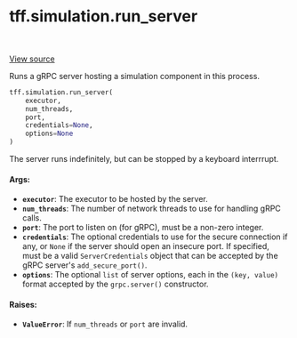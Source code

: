 <div itemscope itemtype="http://developers.google.com/ReferenceObject">
<meta itemprop="name" content="tff.simulation.run_server" />
<meta itemprop="path" content="Stable" />
</div>

# tff.simulation.run_server

<table class="tfo-notebook-buttons tfo-api" align="left">
</table>

<a target="_blank" href="http://github.com/tensorflow/federated/tree/master/tensorflow_federated/python/simulation/server_utils.py">View
source</a>

Runs a gRPC server hosting a simulation component in this process.

```python
tff.simulation.run_server(
    executor,
    num_threads,
    port,
    credentials=None,
    options=None
)
```

<!-- Placeholder for "Used in" -->

The server runs indefinitely, but can be stopped by a keyboard interrrupt.

#### Args:

*   <b>`executor`</b>: The executor to be hosted by the server.
*   <b>`num_threads`</b>: The number of network threads to use for handling gRPC
    calls.
*   <b>`port`</b>: The port to listen on (for gRPC), must be a non-zero integer.
*   <b>`credentials`</b>: The optional credentials to use for the secure
    connection if any, or `None` if the server should open an insecure port. If
    specified, must be a valid `ServerCredentials` object that can be accepted
    by the gRPC server's `add_secure_port()`.
*   <b>`options`</b>: The optional `list` of server options, each in the `(key,
    value)` format accepted by the `grpc.server()` constructor.

#### Raises:

*   <b>`ValueError`</b>: If `num_threads` or `port` are invalid.
